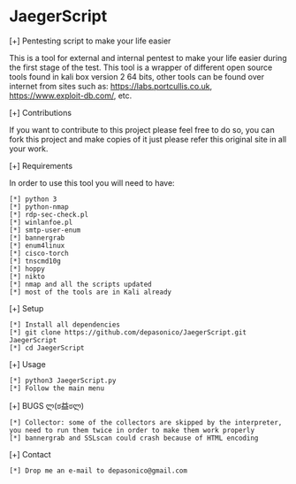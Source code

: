 # JaegerScript


[+] Pentesting script to make your life easier 

This is a tool for external and internal pentest to make your life easier during the first stage of the test. This tool is a wrapper of different open source tools found in kali box version 2 64 bits, other tools can be found over internet from sites such as: https://labs.portcullis.co.uk, https://www.exploit-db.com/, etc. 

[+] Contributions 

If you want to contribute to this project please feel free to do so, you can fork this project and make copies of it just please refer this original site in all your work.


[+] Requirements 

In order to use this tool you will need to have:

	[*] python 3
	[*] python-nmap
	[*] rdp-sec-check.pl
	[*] winlanfoe.pl
	[*] smtp-user-enum
	[*] bannergrab
	[*] enum4linux
	[*] cisco-torch
	[*] tnscmd10g
	[*] hoppy
	[*] nikto
	[*] nmap and all the scripts updated
	[*] most of the tools are in Kali already

[+] Setup

	[*] Install all dependencies
	[*] git clone https://github.com/depasonico/JaegerScript.git JaegerScript
	[*] cd JaegerScript
	
[+] Usage

	[*] python3 JaegerScript.py
	[*] Follow the main menu

[+] BUGS ლ(ಠ益ಠლ)

	[*] Collector: some of the collectors are skipped by the interpreter, you need to run them twice in order to make them work properly 
	[*] bannergrab and SSLscan could crash because of HTML encoding 
	
[+] Contact

	[*] Drop me an e-mail to depasonico@gmail.com
